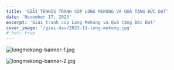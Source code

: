 ```yaml
---
title: 'GIẢI TENNIS TRANH CÚP LONG MEKONG VÀ QUÀ TẶNG ĐỨC ĐẠT'
date: 'November 17, 2023'
excerpt: 'Giải tranh cúp Long Mekong và Quà tặng Đức Đạt'
cover_image: '/giai-dau/2023-11-long-mekong.jpg'
# hot: true
---
```


![longmekong-banner-1.jpg](https://img.upanh.tv/2023/10/07/longmekong-banner-1.jpg)

![longmekong-banner-2.jpg](https://img.upanh.tv/2023/10/07/longmekong-banner-2.jpg)
